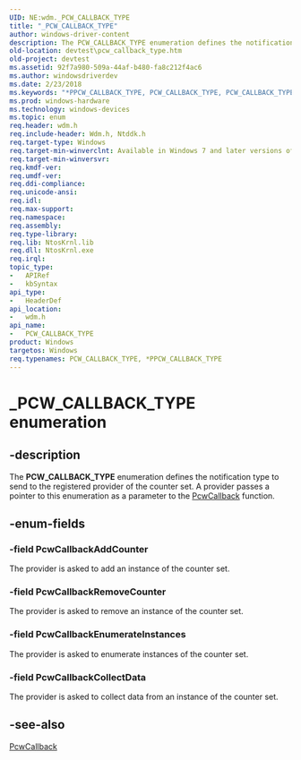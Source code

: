 ```yaml
---
UID: NE:wdm._PCW_CALLBACK_TYPE
title: "_PCW_CALLBACK_TYPE"
author: windows-driver-content
description: The PCW_CALLBACK_TYPE enumeration defines the notification type to send to the registered provider of the counter set. A provider passes a pointer to this enumeration as a parameter to the PcwCallback function.
old-location: devtest\pcw_callback_type.htm
old-project: devtest
ms.assetid: 92f7a980-509a-44af-b480-fa8c212f4ac6
ms.author: windowsdriverdev
ms.date: 2/23/2018
ms.keywords: "*PPCW_CALLBACK_TYPE, PCW_CALLBACK_TYPE, PCW_CALLBACK_TYPE enumeration [Driver Development Tools], PPCW_CALLBACK_TYPE, PPCW_CALLBACK_TYPE enumeration pointer [Driver Development Tools], PcwCallbackAddCounter, PcwCallbackCollectData, PcwCallbackEnumerateInstances, PcwCallbackRemoveCounter, _PCW_CALLBACK_TYPE, devtest.pcw_callback_type, km_pcw_39199484-e1fb-4d3b-9bab-27d8d880a9bf.xml, wdm/PCW_CALLBACK_TYPE, wdm/PPCW_CALLBACK_TYPE, wdm/PcwCallbackAddCounter, wdm/PcwCallbackCollectData, wdm/PcwCallbackEnumerateInstances, wdm/PcwCallbackRemoveCounter"
ms.prod: windows-hardware
ms.technology: windows-devices
ms.topic: enum
req.header: wdm.h
req.include-header: Wdm.h, Ntddk.h
req.target-type: Windows
req.target-min-winverclnt: Available in Windows 7 and later versions of Windows.
req.target-min-winversvr: 
req.kmdf-ver: 
req.umdf-ver: 
req.ddi-compliance: 
req.unicode-ansi: 
req.idl: 
req.max-support: 
req.namespace: 
req.assembly: 
req.type-library: 
req.lib: NtosKrnl.lib
req.dll: NtosKrnl.exe
req.irql: 
topic_type:
-	APIRef
-	kbSyntax
api_type:
-	HeaderDef
api_location:
-	wdm.h
api_name:
-	PCW_CALLBACK_TYPE
product: Windows
targetos: Windows
req.typenames: PCW_CALLBACK_TYPE, *PPCW_CALLBACK_TYPE
---
```


# _PCW_CALLBACK_TYPE enumeration


## -description


The <b>PCW_CALLBACK_TYPE</b> enumeration defines the notification type to send to the registered provider of the counter set. A provider passes a pointer to this enumeration as a parameter to the <a href="https://msdn.microsoft.com/5058fc17-1016-45bc-a6ea-5e2458824e7b">PcwCallback</a> function. 


## -enum-fields




### -field PcwCallbackAddCounter

The provider is asked to add an instance of the counter set.


### -field PcwCallbackRemoveCounter

The provider is asked to remove an instance of the counter set.


### -field PcwCallbackEnumerateInstances

The provider is asked to enumerate instances of the counter set.


### -field PcwCallbackCollectData

The provider is asked to collect data from an instance of the counter set.


## -see-also




<a href="https://msdn.microsoft.com/5058fc17-1016-45bc-a6ea-5e2458824e7b">PcwCallback</a>
 

 

